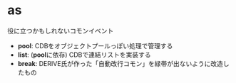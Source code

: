 # as
役に立つかもしれないコモンイベント
- **pool**: CDBをオブジェクトプールっぽい処理で管理する
- **list**: (**pool**に依存) CDBで連結リストを実装する
- **break**: DERIVE氏が作った「自動改行コモン」を緑帯が出ないように改造したもの
